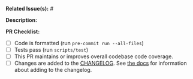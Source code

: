 **Related Issue(s):** #


**Description:**


**PR Checklist:**

- [ ] Code is formatted (run `pre-commit run --all-files`)
- [ ] Tests pass (run `scripts/test`)
- [ ] This PR maintains or improves overall codebase code coverage.
- [ ] Changes are added to the [CHANGELOG](https://github.com/stac-utils/pystac/blob/develop/CHANGELOG.md). See [the docs](https://pystac.readthedocs.io/en/latest/contributing.html#changelog) for information about adding to the changelog.